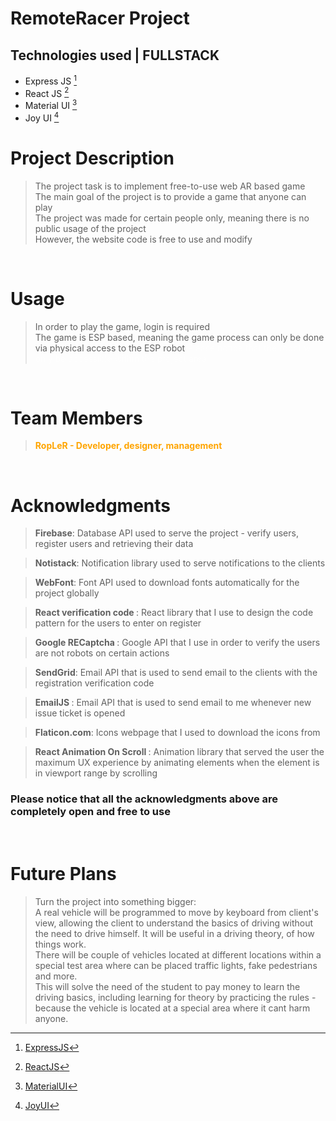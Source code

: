 # RemoteRacer Project

## Technologies used | FULLSTACK

- Express JS [^1]
- React JS [^2]
- Material UI [^3]
- Joy UI [^4]

[^1]: [ExpressJS](https://en.wikipedia.org/wiki/Express.js)
[^2]: [ReactJS](<https://en.wikipedia.org/wiki/React_(JavaScript_library)>)
[^3]: [MaterialUI](https://en.wikipedia.org/wiki/Material_Design)
[^4]: [JoyUI](https://xiaomi.fandom.com/wiki/JoyUI)

# <b>Project Description</b>

> The project task is to implement free-to-use web AR based game
> <br/>
> The main goal of the project is to provide a game that anyone can play
> <br/>
> The project was made for certain people only, meaning there is no public usage of the project
> <br/> However, the website code is free to use and modify

<br/>

# <b>Usage</b>

> In order to play the game, login is required
> <br/>
> The game is ESP based, meaning the game process can only be done via physical access to the ESP robot
> <span style = "color:rgba(255,255,255,0.5)">Please notice that the robot will only be accessible within the project area</span>

<br/>

# <b>Team Members</b>

> <b><span style = "color:orange">RopLeR - Developer, designer, management</span></b>

<br/>

# <b> Acknowledgments </b>

> <b>Firebase</b>: Database API used to serve the project - verify users, register users and retrieving their data
> <br/>

> <b>Notistack</b>: Notification library used to serve notifications to the clients

> <b>WebFont</b>: Font API used to download fonts automatically for the project globally

> <b> React verification code </b>: React library that I use to design the code pattern for the users to enter on register

> <b> Google RECaptcha </b>: Google API that I use in order to verify the users are not robots on certain actions

> <b> SendGrid</b>: Email API that is used to send email to the clients with the registration verification code

> <b> EmailJS </b>: Email API that is used to send email to me whenever new issue ticket is opened

> <b>Flaticon.com</b>: Icons webpage that I used to download the icons from

> <b> React Animation On Scroll </b>: Animation library that served the user the maximum UX experience by animating elements when the element is in viewport range by scrolling

### Please notice that all the acknowledgments above are completely open and free to use

<br/>

# <b>Future Plans</b>

> Turn the project into something bigger:
> <br/>
> A real vehicle will be programmed to move by keyboard from client's view, allowing the client to understand the basics of driving without the need to drive himself. It will be useful in a driving theory, of how things work.
> <br/>
> There will be couple of vehicles located at different locations within a special test area where can be placed traffic lights, fake pedestrians and more.
> <br/>
> This will solve the need of the student to pay money to learn the driving basics, including learning for theory by practicing the rules - because the vehicle is located at a special area where it cant harm anyone.
